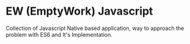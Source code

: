 # EW (EmptyWork) Javascript

Collection of Javascript Native based application, way to approach the problem with ES6 and It's Implementation.